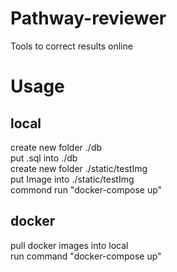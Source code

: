 # Pathway-reviewer
Tools to correct results online
# Usage
## local
create new folder ./db  
put .sql into ./db  
create new folder ./static/testImg  
put Image into ./static/testImg  
commond run "docker-compose up"  
## docker
pull docker images into local  
run command "docker-compose up"  
 

